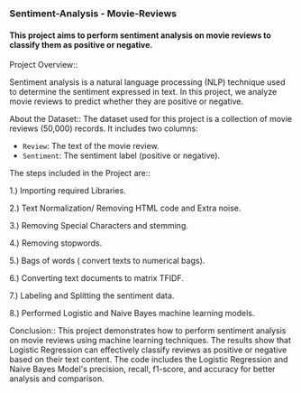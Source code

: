 ### Sentiment-Analysis - Movie-Reviews
#### This project aims to perform sentiment analysis on movie reviews to classify them as positive or negative.
Project Overview::

Sentiment analysis is a natural language processing (NLP) technique used to determine the sentiment expressed in text. In this project, we analyze movie reviews to predict whether they are positive or negative.

About the Dataset::
The dataset used for this project is a collection of movie reviews (50,000) records. It includes two columns:
- `Review`: The text of the movie review.
- `Sentiment`: The sentiment label (positive or negative).
  
The steps included in the Project are::

1.) Importing required Libraries.

2.) Text Normalization/ Removing HTML code and Extra noise.

3.) Removing Special Characters and stemming.

4.) Removing stopwords.

5.) Bags of words ( convert texts to numerical bags).

6.) Converting text documents to matrix TFIDF.

7.) Labeling and Splitting the sentiment data.

8.) Performed Logistic and Naive Bayes machine learning models.

Conclusion::
This project demonstrates how to perform sentiment analysis on movie reviews using machine learning techniques. The results show that Logistic Regression can effectively classify reviews as positive or negative based on their text content. The code includes the Logistic Regression and Naive Bayes Model's precision, recall, f1-score, and accuracy for better analysis and comparison.

